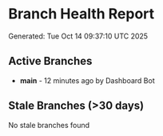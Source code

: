 # Branch Health Report
Generated: Tue Oct 14 09:37:10 UTC 2025

## Active Branches
- **main** - 12 minutes ago by Dashboard Bot

## Stale Branches (>30 days)
No stale branches found
